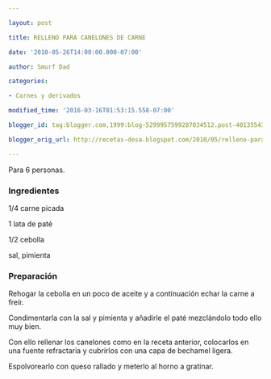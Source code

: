 ```yaml
---

layout: post

title: RELLENO PARA CANELONES DE CARNE

date: '2010-05-26T14:00:00.000-07:00'

author: Smurf Dad

categories:

- Carnes y derivados

modified_time: '2016-03-16T01:53:15.558-07:00'

blogger_id: tag:blogger.com,1999:blog-5299957599287034512.post-4013554378948418915

blogger_orig_url: http://recetas-desa.blogspot.com/2010/05/relleno-para-canelones-de-carne.html

---
```


Para 6 personas.

<h3>Ingredientes</h3>

1/4 carne picada

1 lata de paté

1/2 cebolla

sal, pimienta

<h3>Preparación</h3>

Rehogar la cebolla en un poco de aceite y a continuación echar la carne a freír.

Condimentarla con la sal y pimienta y a&ntilde;adirle el paté mezclándolo todo ello muy bien.

Con ello rellenar los canelones como en la receta anterior, colocarlos en una fuente refractaria y cubrirlos con una capa de bechamel ligera.

Espolvorearlo con queso rallado y meterlo al horno a gratinar.

